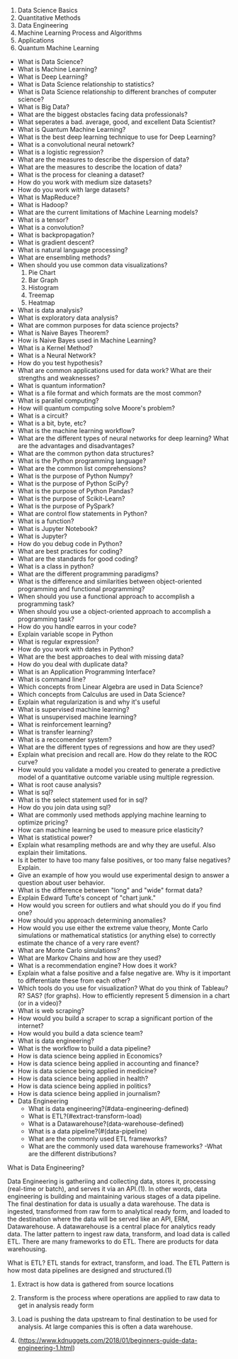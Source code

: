 1. Data Science Basics
2. Quantitative Methods 
3. Data Engineering
4. Machine Learning Process and Algorithms
5. Applications
6. Quantum Machine Learning

- What is Data Science? 
- What is Machine Learning? 
- What is Deep Learning?
- What is Data Science relationship to statistics?
- What is Data Science relationship to different branches of computer science?
- What is Big Data? 
- What are the biggest obstacles facing data professionals? 
- What seperates a bad. average, good, and excellent Data Scientist? 
- What is Quantum Machine Learning? 
- What is the best deep learning technique to use for Deep Learning? 
- What is a convolutional neural netowrk? 
- What is a logistic regression? 
- What are the measures to describe the dispersion of data?
- What are the measures to describe the location of data? 
- What is the process for cleaning a dataset? 
- How do you work with medium size datasets?
- How do you work with large datasets? 
- What is MapReduce? 
- What is Hadoop?
- What are the current limitations of Machine Learning models? 
- What is a tensor?
- What is a convolution? 
- What is backpropagation? 
- What is gradient descent? 
- What is natural language processing? 
- What are ensembling methods? 
- When should you use common data visualizations? 
  1. Pie Chart
  2. Bar Graph
  3. Histogram
  4. Treemap
  5. Heatmap
- What is data analysis?
- What is exploratory data analysis?
- What are common purposes for data science projects? 
- What is Naive Bayes Theorem? 
- How is Naive Bayes used in Machine Learning?
- What is a Kernel Method?
- What is a Neural Network? 
- How do you test hypothesis? 
- What are common applications used for data work? What are their strengths and weaknesses? 
- What is quantum information? 
- What is a file format and which formats are the most common? 
- What is parallel computing? 
- How will quantum computing solve Moore's problem? 
- What is a circuit? 
- What is a bit, byte, etc? 
- What is the machine learning workflow? 
- What are the different types of neural networks for deep learning? What are the advantages and disadvantages? 
- What are the common python data structures? 
- What is the Python programming language? 
- What are the common list comprehensions? 
- What is the purpose of Python Numpy? 
- What is the purpose of Python SciPy? 
- What is the purpose of Python Pandas? 
- What is the purpose of Scikit-Learn? 
- What is the purpose of PySpark? 
- What are control flow statements in Python? 
- What is a function? 
- What is Jupyter Notebook?
- What is Jupyter? 
- How do you debug code in Python? 
- What are best practices for coding?
- What are the standards for good coding? 
- What is a class in python?
- What are the different programming paradigms? 
- What is the difference and similarities between object-oriented programming and functional programming? 
- When should you use a functional approach to accomplish a programming task?
- When should you use a object-oriented approach to accomplish a programming task?
- How do you handle earros in your code? 
- Explain variable scope in Python 
- What is regular expression? 
- How do you work with dates in Python? 
- What are the best approaches to deal with missing data? 
- How do you deal with duplicate data? 
- What is an Application Programming Interface? 
- What is command line? 
- Which concepts from Linear Algebra are used in Data Science?
- Which concepts from Calculus are used in Data Science? 
- Explain what regularization is and why it's useful
- What is supervised machine learning? 
- What is unsupervised machine learning? 
- What is reinforcement learning? 
- What is transfer learning? 
- What is a reccomender system? 
- What are the different types of regressions and how are they used? 
- Explain what precision and recall are. How do they relate to the ROC curve?
- How would you validate a model you created to generate a predictive model of a quantitative outcome variable using multiple regression.
- What is root cause analysis?
- What is sql? 
- What is the select statement used for in sql? 
- How do you join data using sql? 
- What are commonly used methods applying machine learning to optimize pricing? 
- How can machine learning be used to measure price elasticity? 
- What is statistical power? 
- Explain what resampling methods are and why they are useful. Also explain their limitations.
- Is it better to have too many false positives, or too many false negatives? Explain.
- Give an example of how you would use experimental design to answer a question about user behavior.
- What is the difference between "long" and "wide" format data?
- Explain Edward Tufte's concept of "chart junk."
- How would you screen for outliers and what should you do if you find one?
- How should you approach determining anomalies? 
- How would you use either the extreme value theory, Monte Carlo simulations or mathematical statistics (or anything else) to correctly estimate the chance of a very rare event?
- What are Monte Carlo simulations?
- What are Markov Chains and how are they used? 
- What is a recommendation engine? How does it work?
- Explain what a false positive and a false negative are. Why is it important to differentiate these from each other?
- Which tools do you use for visualization? What do you think of Tableau? R? SAS? (for graphs). How to efficiently represent 5 dimension in a chart (or in a video)?
- What is web scraping? 
- How would you build a scraper to scrap a significant portion of the internet? 
- How would you build a data science team? 
- What is data engineering?
- What is the workflow to build a data pipeline? 
- How is data science being applied in Economics?
- How is data science being applied in accounting and finance? 
- How is data science being applied in medicine? 
- How is data science being applied in health? 
- How is data science being applied in politics? 
- How is data science being applied in journalism? 
- Data Engineering
  - What is data engineering?(#data-engineering-defined)
  - What is ETL?(#extract-transform-load)
  - What is a Datawarehouse?(data-warehouse-defined) 
  - What is a data pipeline?(#(data-pipeline) 
  - What are the commonly used ETL frameworks? 
  - What are the commonly used data warehouse frameworks? 
-What are the different distributions? 

What is Data Engineering? 

Data Engineering is gatheriing and collecting data, stores it, processing (real-time or batch), and serves it via an API.(1). In other words, data engineering is building and maintaining various stages of a data pipeline. The final destination for data is usually a data warehouse. The data is ingested, transformed from raw form to analytical ready form, and loaded to the destination where the data will be served like an API, ERM, Datawarehouse. A datawarehouse is a central place for analytics ready data. The latter pattern to ingest raw data, transform, and load data is called ETL. There are many frameworks to do ETL. There are products for data warehousing. 

What is ETL? 
ETL stands for extract, transform, and load. The ETL Pattern is how most data pipelines are designed and structured.(1) 
1. Extract is how data is gathered from source locations
2. Transform is the process where operations are applied to raw data to get in analysis ready form
3. Load is pushing the data upstream to final destination to be used for analysis. At large companies this is often a data warehouse. 


1. (https://www.kdnuggets.com/2018/01/beginners-guide-data-engineering-1.html)

